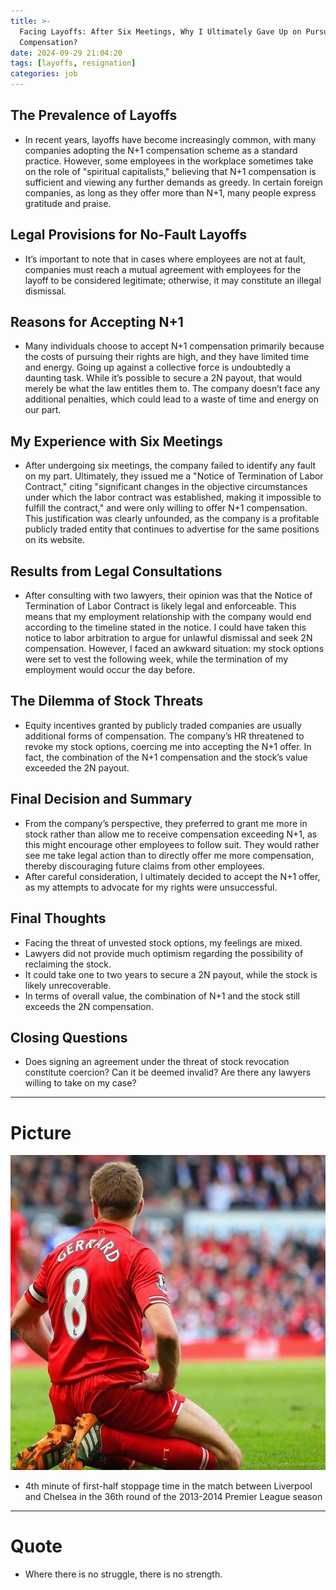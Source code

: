 ```yaml
---
title: >-
  Facing Layoffs: After Six Meetings, Why I Ultimately Gave Up on Pursuing 2N
  Compensation?
date: 2024-09-29 21:04:20
tags: [layoffs, resignation]
categories: job
---
```



## The Prevalence of Layoffs

+ In recent years, layoffs have become increasingly common, with many companies adopting the N+1 compensation scheme as a standard practice. However, some employees in the workplace sometimes take on the role of "spiritual capitalists," believing that N+1 compensation is sufficient and viewing any further demands as greedy. In certain foreign companies, as long as they offer more than N+1, many people express gratitude and praise.

## Legal Provisions for No-Fault Layoffs

+ It’s important to note that in cases where employees are not at fault, companies must reach a mutual agreement with employees for the layoff to be considered legitimate; otherwise, it may constitute an illegal dismissal.

## Reasons for Accepting N+1

+ Many individuals choose to accept N+1 compensation primarily because the costs of pursuing their rights are high, and they have limited time and energy. Going up against a collective force is undoubtedly a daunting task. While it’s possible to secure a 2N payout, that would merely be what the law entitles them to. The company doesn’t face any additional penalties, which could lead to a waste of time and energy on our part.

## My Experience with Six Meetings

+ After undergoing six meetings, the company failed to identify any fault on my part. Ultimately, they issued me a "Notice of Termination of Labor Contract," citing "significant changes in the objective circumstances under which the labor contract was established, making it impossible to fulfill the contract," and were only willing to offer N+1 compensation. This justification was clearly unfounded, as the company is a profitable publicly traded entity that continues to advertise for the same positions on its website.

## Results from Legal Consultations

+ After consulting with two lawyers, their opinion was that the Notice of Termination of Labor Contract is likely legal and enforceable. This means that my employment relationship with the company would end according to the timeline stated in the notice. I could have taken this notice to labor arbitration to argue for unlawful dismissal and seek 2N compensation. However, I faced an awkward situation: my stock options were set to vest the following week, while the termination of my employment would occur the day before.

## The Dilemma of Stock Threats

+ Equity incentives granted by publicly traded companies are usually additional forms of compensation. The company’s HR threatened to revoke my stock options, coercing me into accepting the N+1 offer. In fact, the combination of the N+1 compensation and the stock’s value exceeded the 2N payout.

## Final Decision and Summary

+ From the company’s perspective, they preferred to grant me more in stock rather than allow me to receive compensation exceeding N+1, as this might encourage other employees to follow suit. They would rather see me take legal action than to directly offer me more compensation, thereby discouraging future claims from other employees.
+ After careful consideration, I ultimately decided to accept the N+1 offer, as my attempts to advocate for my rights were unsuccessful.

## Final Thoughts

- Facing the threat of unvested stock options, my feelings are mixed.
- Lawyers did not provide much optimism regarding the possibility of reclaiming the stock.
- It could take one to two years to secure a 2N payout, while the stock is likely unrecoverable.
- In terms of overall value, the combination of N+1 and the stock still exceeds the 2N compensation.

## Closing Questions

+ Does signing an agreement under the threat of stock revocation constitute coercion? Can it be deemed invalid? Are there any lawyers willing to take on my case?


----

# Picture

![Gerrard's big mistake.](uploads/gerrard_mistake.jpg)

+ 4th minute of first-half stoppage time in the match between Liverpool and Chelsea in the 36th round of the 2013-2014 Premier League season

----

# Quote

+ Where there is no struggle, there is no strength.
